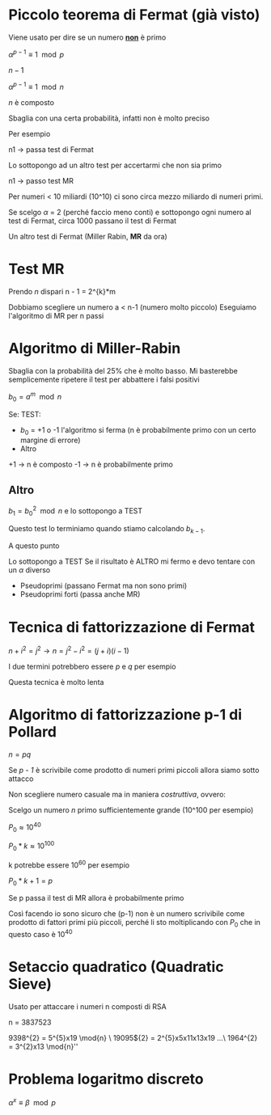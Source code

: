 # Piccolo teorema di Fermat (già visto)
Viene usato per dire se un numero <u><b>non</b></u> è primo

$\alpha^{p-1} \equiv 1 \mod{p}$

$n - 1$

$\alpha^{p-1} \equiv 1 \mod{n}$

$n$ è composto

Sbaglia con una certa probabilità, infatti non è molto preciso

Per esempio

n1 -> passa test di Fermat

Lo sottopongo ad un altro test per accertarmi che non sia primo

n1 -> passo test MR

Per numeri < 10 miliardi (10^10) ci sono circa mezzo miliardo di numeri primi.

Se scelgo $\alpha$ = 2 (perché faccio meno conti) e sottopongo ogni numero al test di Fermat, circa 1000 passano il test di Fermat

Un altro test di Fermat (Miller Rabin, <b>MR</b> da ora)

# Test MR
Prendo $n$ dispari
n - 1 = 2^{k}*m


Dobbiamo scegliere un numero a < n-1 (numero molto piccolo)
Eseguiamo l'algoritmo di MR per n passi

# Algoritmo di Miller-Rabin
Sbaglia con la probabilità del 25% che è molto basso.
Mi basterebbe semplicemente ripetere il test per abbattere i falsi positivi

$b_{0} = a^{m} \mod{n}$

Se:
TEST:
- $b_0$ = +1 o -1 l'algoritmo si ferma (n è probabilmente primo con un certo margine di errore)
- Altro

+1 -> n è composto
-1 -> n è probabilmente primo

## Altro
$b_{1} = b^{2}_{0} \mod{n}$
e lo sottopongo a TEST

Questo test lo terminiamo quando stiamo calcolando $b_{k-1}$.

A questo punto

Lo sottopongo a TEST
Se il risultato è ALTRO mi fermo e devo tentare con un $\alpha$ diverso

- Pseudoprimi (passano Fermat ma non sono primi)
- Pseudoprimi forti (passa anche MR)

# Tecnica di fattorizzazione di Fermat

$n + i^{2} = j^{2} \rightarrow n = j^{2} - i^{2} = (j + i)(i - 1)$

I due termini potrebbero essere *p* e *q* per esempio

Questa tecnica è molto lenta

# Algoritmo di fattorizzazione p-1 di Pollard
$n = pq$

Se *p - 1* è scrivibile come prodotto di numeri primi piccoli allora siamo sotto attacco

Non scegliere numero casuale ma in maniera *costruttiva*, ovvero:

Scelgo un numero *n* primo sufficientemente grande (10^100 per esempio)

$P_{0} \approx 10^{40}$

$P_{0}*k \approx 10^{100}$

k potrebbe essere $10^{60}$ per esempio

$P_{0}*k + 1 = p$

Se p passa il test di MR allora è probabilmente primo

Così facendo io sono sicuro che (p-1) non è un numero scrivibile come prodotto di fattori primi più piccoli, perché li sto moltiplicando con $P_0$ che in questo caso è $10^{40}$

# Setaccio quadratico (Quadratic Sieve)
Usato per attaccare i numeri n composti di RSA

n = 3837523

9398^{2} = 5^{5}x19 \mod{n} \\
19095${2} = 2^{5}x5x11x13x19 ...\\
1964^{2} = 3^{2}x13 \mod{n}''

# Problema logaritmo discreto

$\alpha^{x} \equiv \beta \mod{p}$
